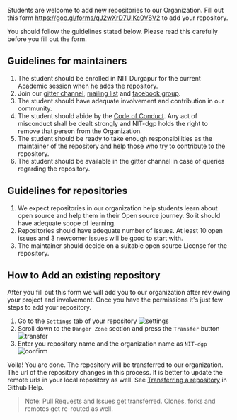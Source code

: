 Students are welcome to add new repositories to our Organization. Fill out this form https://goo.gl/forms/qJ2wXrD7UlKc0V8V2 to add your repository. 

You should follow the guidelines stated below. Please read this carefully before you fill out the form.

## Guidelines for maintainers
1. The student should be enrolled in NIT Durgapur for the current Academic session when he adds the repository.
2. Join our [gitter channel](https://gitter.im/NIT-dgp/General), [mailing list](https://groups.google.com/forum/?hl=en#!forum/nitdopensource) and [facebook group](https://www.facebook.com/groups/NITDgpOS).
3. The student should have adequate involvement and contribution in our community.
4. The student should abide by the [Code of Conduct](https://github.com/NIT-dgp/Guidelines/blob/master/CODE_OF_CONDUCT.md). Any act of misconduct shall be dealt strongly and NIT-dgp holds the right to remove that person from the Organization.
5. The student should be ready to take enough responsibilities as the maintainer of the repository and help those who try to contribute to the repository.
6. The student should be available in the gitter channel in case of queries regarding the repository.

## Guidelines for repositories
1. We expect repositories in our organization help students learn about open source and help them in their Open source journey. So it should have adequate scope of learning.
2. Repositories should have adequate number of issues. At least 10 open issues and 3 newcomer issues will be good to start with.
3. The maintainer should decide on a suitable open source License for the repository.

## How to Add an existing repository
After you fill out this form we will add you to our organization after reviewing your project and involvement. Once you have the permissions it's just few steps to add your repository.

1. Go to the `Settings` tab of your repository
![settings](https://cloud.githubusercontent.com/assets/10486343/22163632/978dd1f4-df79-11e6-8413-25124024cfbc.png)
2. Scroll down to the `Danger Zone` section and press the `Transfer` button
![transfer](https://cloud.githubusercontent.com/assets/10486343/22163645/a19ad584-df79-11e6-9c90-5336a8dcb183.png)
3. Enter you repository name and the organization name as `NIT-dgp`
![confirm](https://cloud.githubusercontent.com/assets/10486343/22163648/a83d49b2-df79-11e6-94ed-b54be5fc6f88.png)

Voila! You are done. The repository will be transferred to  our organization. The url of the repository changes in this process. It is better to update the remote urls in your local repository as well. See [Transferring a repository](https://help.github.com/articles/about-repository-transfers/) in Github Help.
>Note: Pull Requests and Issues get transferred. Clones, forks and remotes
get re-routed as well.
